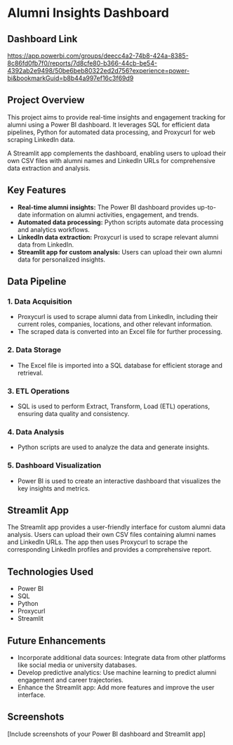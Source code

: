 # Alumni Insights Dashboard

## Dashboard Link

https://app.powerbi.com/groups/deecc4a2-74b8-424a-8385-8c86fd0fb7f0/reports/7d8cfe80-b366-44cb-be54-4392ab2e9498/50be6beb80322ed2d756?experience=power-bi&bookmarkGuid=b8b44a997ef16c3f69d9

## Project Overview

This project aims to provide real-time insights and engagement tracking for alumni using a Power BI dashboard. It leverages SQL for efficient data pipelines, Python for automated data processing, and Proxycurl for web scraping LinkedIn data.

A Streamlit app complements the dashboard, enabling users to upload their own CSV files with alumni names and LinkedIn URLs for comprehensive data extraction and analysis.

## Key Features

*   **Real-time alumni insights:** The Power BI dashboard provides up-to-date information on alumni activities, engagement, and trends.
*   **Automated data processing:** Python scripts automate data processing and analytics workflows.
*   **LinkedIn data extraction:** Proxycurl is used to scrape relevant alumni data from LinkedIn.
*   **Streamlit app for custom analysis:** Users can upload their own alumni data for personalized insights.

## Data Pipeline

### 1. Data Acquisition

*   Proxycurl is used to scrape alumni data from LinkedIn, including their current roles, companies, locations, and other relevant information.
*   The scraped data is converted into an Excel file for further processing.

### 2. Data Storage

*   The Excel file is imported into a SQL database for efficient storage and retrieval.

### 3. ETL Operations

*   SQL is used to perform Extract, Transform, Load (ETL) operations, ensuring data quality and consistency.

### 4. Data Analysis

*   Python scripts are used to analyze the data and generate insights.

### 5. Dashboard Visualization

*   Power BI is used to create an interactive dashboard that visualizes the key insights and metrics.

## Streamlit App

The Streamlit app provides a user-friendly interface for custom alumni data analysis. Users can upload their own CSV files containing alumni names and LinkedIn URLs. The app then uses Proxycurl to scrape the corresponding LinkedIn profiles and provides a comprehensive report.

## Technologies Used

*   Power BI
*   SQL
*   Python
*   Proxycurl
*   Streamlit

## Future Enhancements

*   Incorporate additional data sources: Integrate data from other platforms like social media or university databases.
*   Develop predictive analytics: Use machine learning to predict alumni engagement and career trajectories.
*   Enhance the Streamlit app: Add more features and improve the user interface.

## Screenshots

[Include screenshots of your Power BI dashboard and Streamlit app]

